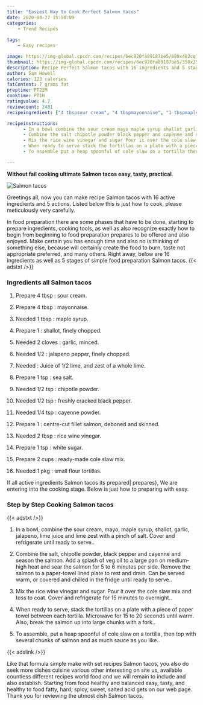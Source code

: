 ```yaml
---
title: "Easiest Way to Cook Perfect Salmon tacos"
date: 2020-08-27 15:50:09
categories:
    - Trend Recipes
    
tags:
    - Easy recipes

image: https://img-global.cpcdn.com/recipes/6ec920fa89187be5/680x482cq70/salmon-tacos-recipe-main-photo.jpg
thumbnail: https://img-global.cpcdn.com/recipes/6ec920fa89187be5/350x250cq70/salmon-tacos-recipe-main-photo.jpg
description: Recipe Perfect Salmon tacos with 16 ingredients and 5 stages of easy cooking.
author: Sam Howell
calories: 123 calories
fatContent: 7 grams fat
preptime: PT22M
cooktime: PT1H
ratingvalue: 4.7
reviewcount: 2481
recipeingredient: ["4 tbspsour cream", "4 tbspmayonnaise", "1 tbspmaple syrup", "1shallot finely chopped", "2 clovesgarlic minced", "1/2jalapeno pepper finely chopped", "Juice of 12 lime and zest of a whole lime", "1 tspsea salt", "1/2 tspchipotle powder", "1/2 tspfreshly cracked black pepper", "1/4 tspcayenne powder", "1centrecut fillet salmon deboned and skinned", "2 tbsprice wine vinegar", "1 tspwhite sugar", "2 cupsreadymade cole slaw mix", "1 pkgsmall flour tortillas"]

recipeinstructions: 
      - In a bowl combine the sour cream mayo maple syrup shallot garlic jalapeno lime juice and lime zest with a pinch of salt Cover and refrigerate until ready to serve 
      - Combine the salt chipotle powder black pepper and cayenne and season the salmon Add a splash of veg oil to a large pan on mediumhigh heat and sear the salmon for 5 to 6 minutes per side Remove the salmon to a papertowel lined plate to rest and drain Can be served warm or covered and chilled in the fridge until ready to serve 
      - Mix the rice wine vinegar and sugar Pour it over the cole slaw mix and toss to coat Cover and refrigerate for 15 minutes to overnight 
      - When ready to serve stack the tortillas on a plate with a piece of paper towel between each tortilla Microwave for 15 to 20 seconds until warm Also break the salmon up into large chunks with a fork 
      - To assemble put a heap spoonful of cole slaw on a tortilla then top with several chunks of salmon and as much sauce as you like

---
```




**Without fail cooking ultimate Salmon tacos easy, tasty, practical**. 


![Salmon tacos](https://img-global.cpcdn.com/recipes/6ec920fa89187be5/680x482cq70/salmon-tacos-recipe-main-photo.jpg "Salmon tacos")




Greetings all, now you can make recipe Salmon tacos with 16 active ingredients and 5 actions. Listed below this is just how to cook, please meticulously very carefully.

In food preparation there are some phases that have to be done, starting to prepare ingredients, cooking tools, as well as also recognize exactly how to begin from beginning to food preparation prepares to be offered and also enjoyed. Make certain you has enough time and also no is thinking of something else, because will certainly create the food to burn, taste not appropriate preferred, and many others. Right away, below are 16 ingredients as well as 5 stages of simple food preparation Salmon tacos.
{{< adstxt />}}

### Ingredients all Salmon tacos


1. Prepare 4 tbsp : sour cream.

1. Prepare 4 tbsp : mayonnaise.

1. Needed 1 tbsp : maple syrup.

1. Prepare 1 : shallot, finely chopped.

1. Needed 2 cloves : garlic, minced.

1. Needed 1/2 : jalapeno pepper, finely chopped.

1. Needed  : Juice of 1/2 lime, and zest of a whole lime.

1. Prepare 1 tsp : sea salt.

1. Needed 1/2 tsp : chipotle powder.

1. Needed 1/2 tsp : freshly cracked black pepper.

1. Needed 1/4 tsp : cayenne powder.

1. Prepare 1 : centre-cut fillet salmon, deboned and skinned.

1. Needed 2 tbsp : rice wine vinegar.

1. Prepare 1 tsp : white sugar.

1. Prepare 2 cups : ready-made cole slaw mix.

1. Needed 1 pkg : small flour tortillas.



If all active ingredients Salmon tacos its prepared| prepares}, We are entering into the cooking stage. Below is just how to preparing with easy.

### Step by Step Cooking Salmon tacos

{{< adstxt />}}


1. In a bowl, combine the sour cream, mayo, maple syrup, shallot, garlic, jalapeno, lime juice and lime zest with a pinch of salt. Cover and refrigerate until ready to serve..



1. Combine the salt, chipotle powder, black pepper and cayenne and season the salmon. Add a splash of veg oil to a large pan on medium-high heat and sear the salmon for 5 to 6 minutes per side. Remove the salmon to a paper-towel lined plate to rest and drain. Can be served warm, or covered and chilled in the fridge until ready to serve..



1. Mix the rice wine vinegar and sugar. Pour it over the cole slaw mix and toss to coat. Cover and refrigerate for 15 minutes to overnight..



1. When ready to serve, stack the tortillas on a plate with a piece of paper towel between each tortilla. Microwave for 15 to 20 seconds until warm. Also, break the salmon up into large chunks with a fork..



1. To assemble, put a heap spoonful of cole slaw on a tortilla, then top with several chunks of salmon and as much sauce as you like..





{{< adslink />}}

Like that formula simple make with set recipes Salmon tacos, you also do seek more dishes cuisine various other interesting on site us, available countless different recipes world food and we will remain to include and also establish. Starting from food healthy and balanced easy, tasty, and healthy to food fatty, hard, spicy, sweet, salted acid gets on our web page. Thank you for reviewing the utmost dish Salmon tacos.

